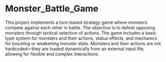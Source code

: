 # Monster_Battle_Game
This project implements a turn-based strategy game where monsters compete against each other in battle. The objective is to defeat opposing monsters through tactical selection of actions. The game includes a basic type system for monsters and their actions, status effects, and mechanics for boosting or weakening monster stats. Monsters and their actions are not hardcoded—they are loaded dynamically from an external input file, allowing for flexible and complex interactions.
